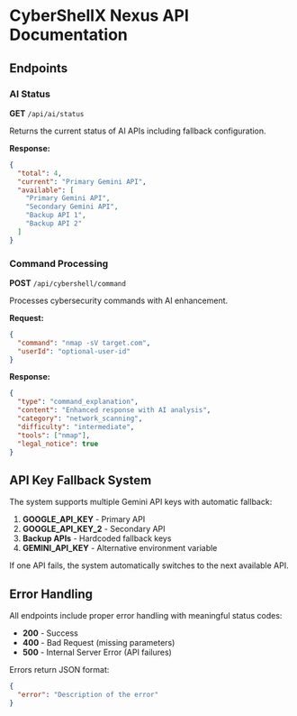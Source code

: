 # CyberShellX Nexus API Documentation

## Endpoints

### AI Status
**GET** `/api/ai/status`

Returns the current status of AI APIs including fallback configuration.

**Response:**
```json
{
  "total": 4,
  "current": "Primary Gemini API",
  "available": [
    "Primary Gemini API",
    "Secondary Gemini API", 
    "Backup API 1",
    "Backup API 2"
  ]
}
```

### Command Processing
**POST** `/api/cybershell/command`

Processes cybersecurity commands with AI enhancement.

**Request:**
```json
{
  "command": "nmap -sV target.com",
  "userId": "optional-user-id"
}
```

**Response:**
```json
{
  "type": "command_explanation",
  "content": "Enhanced response with AI analysis",
  "category": "network_scanning",
  "difficulty": "intermediate",
  "tools": ["nmap"],
  "legal_notice": true
}
```

## API Key Fallback System

The system supports multiple Gemini API keys with automatic fallback:

1. **GOOGLE_API_KEY** - Primary API
2. **GOOGLE_API_KEY_2** - Secondary API  
3. **Backup APIs** - Hardcoded fallback keys
4. **GEMINI_API_KEY** - Alternative environment variable

If one API fails, the system automatically switches to the next available API.

## Error Handling

All endpoints include proper error handling with meaningful status codes:

- **200** - Success
- **400** - Bad Request (missing parameters)
- **500** - Internal Server Error (API failures)

Errors return JSON format:
```json
{
  "error": "Description of the error"
}
```